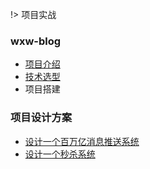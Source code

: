 !> 项目实战



### wxw-blog

- [项目介绍 ](/项目实践/wxw-blog/项目介绍) 
- [技术选型](/项目实践/wxw-blog/技术选型.md) 
- 项目搭建


### 项目设计方案

- [设计一个百万亿消息推送系统](/项目实践/项目设计方案/百万级消息推送系统.md) 
- [设计一个秒杀系统](/项目实践/项目设计方案/设计一个秒杀系统.md) 